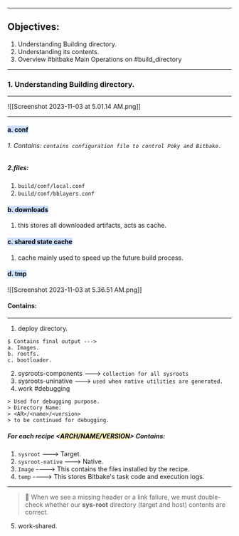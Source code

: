 


---
## Objectives:

1. Understanding Building directory.
2. Understanding its contents.
3. Overview #bitbake Main Operations on #build_directory
---

### 1. Understanding Building directory.
---
![[Screenshot 2023-11-03 at 5.01.14 AM.png]]


---

#### <mark style="background: #ADCCFFA6;">a. conf</mark>

###### 1. Contains: `contains configuration file to control Poky and Bitbake.`
##### 2.files:
1. `build/conf/local.conf`
2. `build/conf/bblayers.conf`

#### <mark style="background: #ADCCFFA6;">b. downloads</mark>

1. this stores all downloaded artifacts, acts as cache.

#### <mark style="background: #ADCCFFA6;">c. shared state cache</mark>

1. cache mainly used to speed up the future build process. 
#### <mark style="background: #ADCCFFA6;">d. tmp</mark>

![[Screenshot 2023-11-03 at 5.36.51 AM.png]]
#### Contains:
---

1. deploy directory.

```
$ Contains final output ---> 
a. Images.
b. rootfs.
c. bootloader.
```

2. sysroots-components ---> `collection for all sysroots`
3. sysroots-uninative ---> `used when native utilities are generated.`
4. work #debugging
```
> Used for debugging purpose.
> Directory Name:
> <AR>/<name>/<version>
> to be continued for debugging.
```
##### For each recipe <<mark style="background: #FFF3A3A6;">ARCH/NAME/VERSION</mark>> Contains: 
1. `sysroot` ---> Target.
2. `sysroot-native` ---> Native.
3. `Image` ----> This contains the files installed by the recipe.
4. `temp` ----> This stores Bitbake's task code and execution logs.

---

>  📝 When we see a missing header or a link failure, we must double-check whether our **sys-root** directory (target and host) contents are correct.

5. work-shared.
